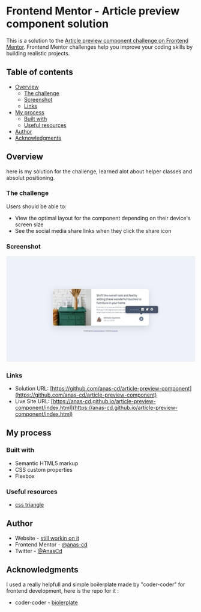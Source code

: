# Frontend Mentor - Article preview component solution

This is a solution to the [Article preview component challenge on Frontend Mentor](https://www.frontendmentor.io/challenges/article-preview-component-dYBN_pYFT). Frontend Mentor challenges help you improve your coding skills by building realistic projects. 

## Table of contents

- [Overview](#overview)
  - [The challenge](#the-challenge)
  - [Screenshot](#screenshot)
  - [Links](#links)
- [My process](#my-process)
  - [Built with](#built-with)
  - [Useful resources](#useful-resources)
- [Author](#author)
- [Acknowledgments](#acknowledgments)


## Overview
here is my solution for the challenge, learned alot about helper classes and absolut positioning.
### The challenge

Users should be able to:

- View the optimal layout for the component depending on their device's screen size
- See the social media share links when they click the share icon

### Screenshot

![](./images/completed.JPG)


### Links

- Solution URL: [https://github.com/anas-cd/article-preview-component](https://github.com/anas-cd/article-preview-component)
- Live Site URL: [https://anas-cd.github.io/article-preview-component/index.html](https://anas-cd.github.io/article-preview-component/index.html)

## My process

### Built with

- Semantic HTML5 markup
- CSS custom properties
- Flexbox


### Useful resources

- [css triangle](https://css-tricks.com/snippets/css/css-triangle/)



## Author

- Website - [still workin on it](https://anas-cd.github.io/)
- Frontend Mentor - [@anas-cd](https://www.frontendmentor.io/profile/anas-cd)
- Twitter - [@AnasCd](https://twitter.com/AnasCd)


## Acknowledgments

I used a really helpfull and simple boilerplate made by "coder-coder" for frontend development, here is the repo for it :

- coder-coder - [biolerplate](https://github.com/thecodercoder/frontend-boilerplate)
